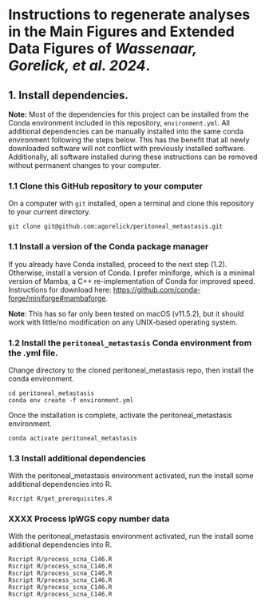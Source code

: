
# Instructions to regenerate analyses in the Main Figures and Extended Data Figures of _Wassenaar, Gorelick, et al. 2024_.

## 1. Install dependencies.

**Note:** Most of the dependencies for this project can be installed from the Conda environment included in this repository, `environment.yml`. All additional dependencies can be manually installed into the same conda environment following the steps below. This has the benefit that all newly downloaded software will not conflict with previously installed software. Additionally, all software installed during these instructions can be removed without permanent changes to your computer.

### 1.1 Clone this GitHub repository to your computer

On a computer with `git` installed, open a terminal and clone this repository to your current directory. 
```
git clone git@github.com:agorelick/peritoneal_metastasis.git
```

### 1.1 Install a version of the Conda package manager

If you already have Conda installed, proceed to the next step (1.2). Otherwise, install a version of Conda. I prefer miniforge, which is a minimal version of Mamba, a C++ re-implementation of Conda for improved speed. Instructions for download here: https://github.com/conda-forge/miniforge#mambaforge.

**Note**: This has so far only been tested on macOS (v11.5.2), but it should work with little/no modification on any UNIX-based operating system.

### 1.2 Install the `peritoneal_metastasis` Conda environment from the .yml file.

Change directory to the cloned peritoneal_metastasis repo, then install the conda environment. 

```
cd peritoneal_metastasis
conda env create -f environment.yml
```

Once the installation is complete, activate the peritoneal_metastasis environment.

```
conda activate peritoneal_metastasis
```

### 1.3 Install additional dependencies

With the peritoneal_metastasis environment activated, run the install some additional dependencies into R. 
```
Rscript R/get_prerequisites.R
```



### XXXX Process lpWGS copy number data

With the peritoneal_metastasis environment activated, run the install some additional dependencies into R. 
```
Rscript R/process_scna_C146.R
Rscript R/process_scna_C146.R
Rscript R/process_scna_C146.R
Rscript R/process_scna_C146.R
Rscript R/process_scna_C146.R
Rscript R/process_scna_C146.R
```

